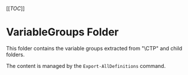 [[_TOC_]]

# VariableGroups Folder
This folder contains the variable groups extracted from "\CTP" and child folders.

The content is managed by the `Export-AllDefinitions` command.

